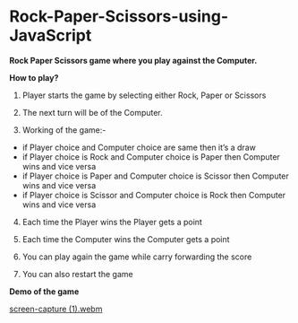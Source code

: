 # Rock-Paper-Scissors-using-JavaScript

**Rock Paper Scissors game where you play against the Computer.**

**How to play?**

1.	Player starts the game by selecting either Rock, Paper or Scissors

2.	The next turn will be of the Computer.

3.	Working of the game:-
  - if Player choice and Computer choice are same then it’s a draw
 - if Player choice is Rock and Computer choice is Paper then Computer wins and vice versa
 -	if Player choice is Paper and Computer choice is Scissor then Computer wins and vice versa
 -	if Player choice is Scissor and Computer choice is Rock then Computer wins and vice versa

4.	Each time the Player wins the Player gets a point

5.	Each time the Computer wins the Computer gets a point

6.	You can play again the game while carry forwarding the score

7.	You can also restart the game 

**Demo of the game**

[screen-capture (1).webm](https://github.com/aratidsa/Rock-Paper-Scissors-using-JavaScript/assets/128802362/443e1c6a-fe14-42b5-b04c-25a09925cbc2)
